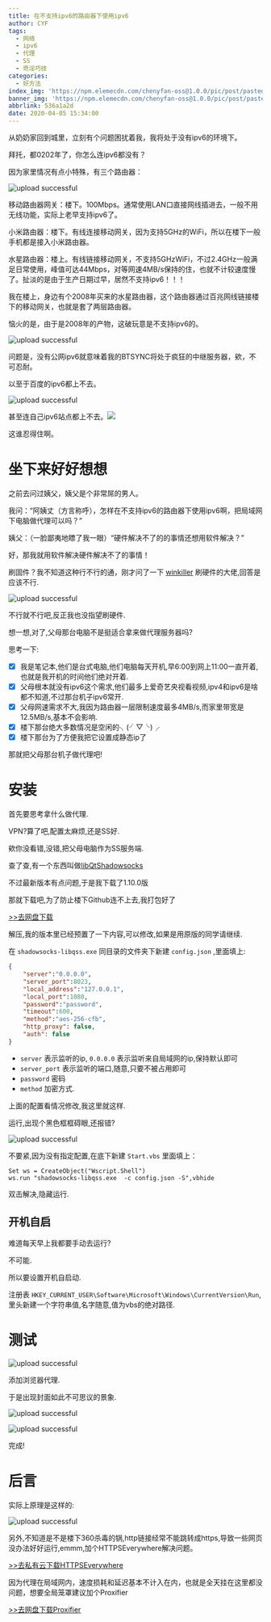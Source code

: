 ```yaml
---
title: 在不支持ipv6的路由器下使用ipv6
author: CYF
tags:
  - 网络
  - ipv6
  - 代理
  - SS
  - 奇淫巧技
categories:
  - 好方法
index_img: 'https://npm.elemecdn.com/chenyfan-oss@1.0.0/pic/post/pasted-134.png'
banner_img: 'https://npm.elemecdn.com/chenyfan-oss@1.0.0/pic/post/pasted-134.png'
abbrlink: 536a1a2d
date: 2020-04-05 15:34:00
---
```

从奶奶家回到城里，立刻有个问题困扰着我，我将处于没有ipv6的环境下。

拜托，都0202年了，你怎么连ipv6都没有？

因为家里情况有点小特殊，有三个路由器：


![upload successful](https://npm.elemecdn.com/chenyfan-oss@1.0.0/pic/post/pasted-127.png)

移动路由器网关：楼下。100Mbps。通常使用LAN口直接网线插进去，一般不用无线功能，实际上老早支持ipv6了。

小米路由器：楼下。有线连接移动网关，因为支持5GHz的WiFi，所以在楼下一般手机都是接入小米路由器。

水星路由器：楼上。有线链接移动网关，不支持5GHzWiFi，不过2.4GHz一般满足日常使用，峰值可达44Mbps，对等网速4MB/s保持的住，也就不计较速度慢了。扯淡的是由于生产日期过早，居然不支持ipv6！！！

我在楼上，身边有个2008年买来的水星路由器，这个路由器通过百兆网线链接楼下的移动网关，也就是套了两层路由器。

恼火的是，由于是2008年的产物，这破玩意是不支持ipv6的。


![upload successful](https://npm.elemecdn.com/chenyfan-oss@1.0.0/pic/post/pasted-128.png)

问题是，没有公网ipv6就意味着我的BTSYNC将处于疯狂的中继服务器，欸，不可忍耐。

以至于百度的ipv6都上不去。

![upload successful](https://npm.elemecdn.com/chenyfan-oss@1.0.0/pic/post/pasted-129.png)

甚至连自己ipv6站点都上不去。<img src="https://npm.elemecdn.com/chenyfan-oss@1.0.0/pic/moji/huaji.png">

这谁忍得住啊。

# 坐下来好好想想

之前去问过姨父，姨父是个非常屌的男人。

我问：“阿姨丈（方言称呼），怎样在不支持ipv6的路由器下使用ipv6啊，把局域网下电脑做代理可以吗？”

姨父：（一脸鄙夷地瞟了我一眼）“硬件解决不了的的事情还想用软件解决？”

好，那我就用软件解决硬件解决不了的事情！

刷固件？我不知道这种行不行的通，刚才问了一下 [winkiller](https://winkiller.jamjams.xyz) 刷硬件的大佬,回答是应该不行.


![upload successful](https://npm.elemecdn.com/chenyfan-oss@1.0.0/pic/post/pasted-130.png)

不行就不行吧,反正我也没指望刷硬件.

想一想,对了,父母那台电脑不是挺适合拿来做代理服务器吗?

思考一下:

- [x] 我是笔记本,他们是台式电脑,他们电脑每天开机,早6:00到网上11:00一直开着,也就是我开机的时间他们绝对开着.
- [x] 父母根本就没有ipv6这个需求,他们最多上爱奇艺央视看视频,ipv4和ipv6是啥都不知道,不过那台机子ipv6常开.
- [x] 父母网速需求不大,我因为路由器一层限制速度最多4MB/s,而家里带宽是12.5MB/s,基本不会影响.
- [x] 楼下那台绝大多数情况是空闲的╮(╯▽╰)╭
- [x] 楼下那台为了方便我把它设置成静态ip了

那就把父母那台机子做代理吧!

# 安装

首先要思考拿什么做代理.

VPN?算了吧,配置太麻烦,还是SS好.

欸你没看错,没错,把父母电脑作为SS服务端.

查了查,有一个东西叫做[libQtShadowsocks](https://github.com/shadowsocks/libQtShadowsocks/releases)

不过最新版本有点问题,于是我下载了1.10.0版

那就下载吧,为了防止楼下Github连不上去,我打包好了

<a class="btn" href="https://drive.cyfan.top/shadowsocks-libqss-v1.10.0-win64.zip"> >>去网盘下载
            </a>


解压,我的版本里已经预置了一下内容,可以修改,如果是用原版的同学请继续.

在 `shadowsocks-libqss.exe` 同目录的文件夹下新建 `config.json` ,里面填上:

```json
{  
    "server":"0.0.0.0",  
    "server_port":8023,  
    "local_address":"127.0.0.1",  
    "local_port":1080,  
    "password":"password",  
    "timeout":600,  
    "method":"aes-256-cfb",  
    "http_proxy": false,  
    "auth": false  
}
```

- `server` 表示监听的ip, `0.0.0.0` 表示监听来自局域网的ip,保持默认即可
- `server_port` 表示监听的端口,随意,只要不被占用即可
- `password` 密码
- `method` 加密方式.

上面的配置看情况修改,我这里就这样.

运行,出现个黑色框框碍眼,还报错?


![upload successful](https://npm.elemecdn.com/chenyfan-oss@1.0.0/pic/post/pasted-132.png)

不要紧,因为没有指定配置,在底下新建 `Start.vbs` 里面填上：

```vbs
Set ws = CreateObject("Wscript.Shell")
ws.run "shadowsocks-libqss.exe  -c config.json -S",vbhide 
```

双击解决,隐藏运行.

## 开机自启

难道每天早上我都要手动去运行?

不可能.

所以要设置开机自启动.

注册表 `HKEY_CURRENT_USER\Software\Microsoft\Windows\CurrentVersion\Run`,里头新建一个字符串值,名字随意,值为vbs的绝对路径.

# 测试

![upload successful](https://npm.elemecdn.com/chenyfan-oss@1.0.0/pic/post/pasted-133.png)

添加浏览器代理.

于是出现封面如此不可思议的景象.


![upload successful](https://npm.elemecdn.com/chenyfan-oss@1.0.0/pic/post/pasted-134.png)

![upload successful](https://npm.elemecdn.com/chenyfan-oss@1.0.0/pic/post/pasted-188.png)

完成!

# 后言

实际上原理是这样的:


![upload successful](https://npm.elemecdn.com/chenyfan-oss@1.0.0/pic/post/pasted-135.png)

另外,不知道是不是楼下360杀毒的锅,http链接经常不能跳转成https,导致一些网页没办法好好运行,emmm,加个HTTPSEverywhere解决问题。

<a class="btn" href="https://pan.cyfan.top/%E6%8F%92%E4%BB%B6/crx/HTTPS_Everywhere.7z"> >>去私有云下载HTTPSEverywhere
            </a>
            
因为代理在局域网内，速度损耗和延迟基本不计入在内，也就是全天挂在这里都没问题，想要全局笼罩建议加个Proxifier


<a class="btn" href="https://drive.cyfan.top/PHPnow-1.5.6.zip"> >>去网盘下载Proxifier
            </a>